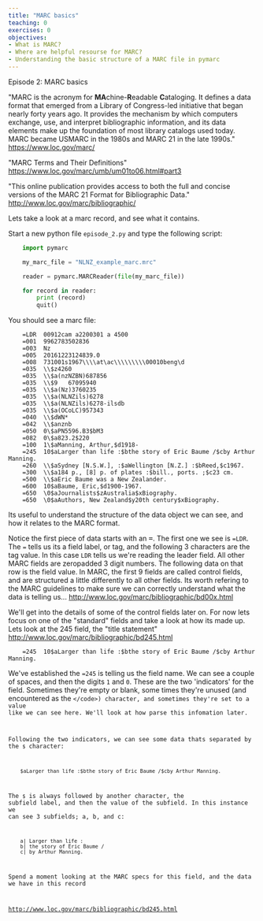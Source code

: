 ```yaml
---
title: "MARC basics"
teaching: 0
exercises: 0
objectives:
- What is MARC?
- Where are helpful resourse for MARC?
- Understanding the basic structure of a MARC file in pymarc
---
```

Episode 2: MARC basics

"MARC is the acronym for **MA**chine-**R**eadable **C**ataloging. It defines a data format that emerged from a Library of Congress-led initiative that began nearly forty years ago. It provides the mechanism by which computers exchange, use, and interpret bibliographic information, and its data elements make up the foundation of most library catalogs used today. MARC became USMARC in the 1980s and MARC 21 in the late 1990s."
https://www.loc.gov/marc/

"MARC Terms and Their Definitions"
https://www.loc.gov/marc/umb/um01to06.html#part3

"This online publication provides access to both the full and concise versions of the MARC 21 Format for Bibliographic Data." http://www.loc.gov/marc/bibliographic/

Lets take a look at a marc record, and see what it contains. 

Start a new python file  <code>episode_2.py</code> and type the following script:

```Python
	import pymarc

	my_marc_file = "NLNZ_example_marc.mrc"

	reader = pymarc.MARCReader(file(my_marc_file)) 

	for record in reader:
		print (record)
		quit()
```

You should see a marc file:
```
	=LDR  00912cam a2200301 a 4500
	=001  9962783502836
	=003  Nz
	=005  20161223124839.0
	=008  731001s1967\\\\at\ac\\\\\\\\\00010beng\d
	=035  \\$z4260
	=035  \\$a(nzNZBN)687856
	=035  \\$9   67095940
	=035  \\$a(Nz)3760235
	=035  \\$a(NLNZils)6278
	=035  \\$a(NLNZils)6278-ilsdb
	=035  \\$a(OCoLC)957343
	=040  \\$dWN*
	=042  \\$anznb
	=050  0\$aPN5596.B3$bM3
	=082  0\$a823.2$220
	=100  1\$aManning, Arthur,$d1918-
	=245  10$aLarger than life :$bthe story of Eric Baume /$cby Arthur Manning.
	=260  \\$aSydney [N.S.W.], :$aWellington [N.Z.] :$bReed,$c1967.
	=300  \\$a184 p., [8] p. of plates :$bill., ports. ;$c23 cm.
	=500  \\$aEric Baume was a New Zealander.
	=600  10$aBaume, Eric,$d1900-1967.
	=650  \0$aJournalists$zAustralia$xBiography.
	=650  \0$aAuthors, New Zealand$y20th century$xBiography. 
```

Its useful to understand the structure of the data object we can see, and how it relates to the MARC format. 

Notice the first piece of data starts with an <kbd>=</kbd>. The first one we see is <code>=LDR</code>. The <code>=</code> tells us its a field label, or tag, and the following 3 characters are the tag value. In this case <code>LDR</code> tells us we're reading the leader field. All other MARC fields are zeropadded 3 digit numbers. The following data on that row is the field value. In MARC, the first 9 fields are called control fields, and are structured a little differently to all other fields. Its worth refering to the MARC guidelines to make sure we can correctly understand what the data is telling us...  http://www.loc.gov/marc/bibliographic/bd00x.html

We'll get into the details of some of the control fields later on. For now lets focus on one of the "standard" fields and take a look at how its made up. Lets look at the 245 field, the "title statement" http://www.loc.gov/marc/bibliographic/bd245.html

```
	=245  10$aLarger than life :$bthe story of Eric Baume /$cby Arthur Manning.
```

We've established the <code>=245</code> is telling us the field name. We can see a couple of spaces, and then the digits <code>1</code> and <code>0</code>. These are the two 'indicators' for the field. Sometimes they're empty or blank, some times they're unused (and encountered as the <code>\</code>) character, and sometimes they're set to a value like we can see here. We'll look at how parse this infomation later. 

Following the two indicators, we can see some data thats separated by the <code>$</code> character:

```
	$aLarger than life :$bthe story of Eric Baume /$cby Arthur Manning.
```

The <code>$</code> is always followed by another character, the subfield label, and then the value of the subfield. In this instance we can see 3 subfields; a, b, and c:

```
	a| Larger than life :
	b| the story of Eric Baume /
	c| by Arthur Manning.
```

Spend a moment looking at the MARC specs for this field, and the data we have in this record

http://www.loc.gov/marc/bibliographic/bd245.html